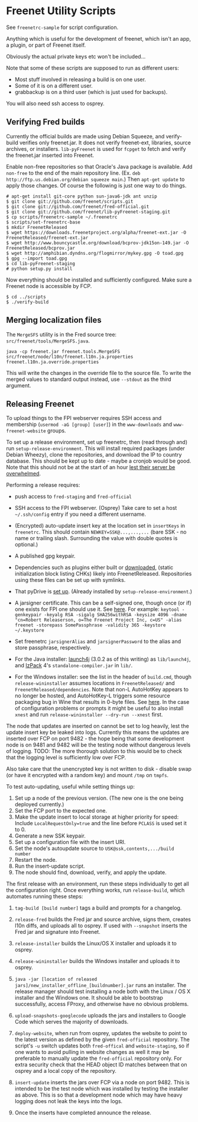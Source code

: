 # Freenet Utility Scripts

See `freenetrc-sample` for script configuration.

Anything which is useful for the development of freenet, which isn't an app, a plugin, or part of Freenet itself.

Obviously the actual private keys etc won't be included...

Note that some of these scripts are supposed to run as different users:

- Most stuff involved in releasing a build is on one user.
- Some of it is on a different user.
- grabbackup is on a third user (which is just used for backups).

You will also need ssh access to osprey.

## Verifying Fred builds

Currently the official builds are made using Debian Squeeze, and verify-build verifies only freenet.jar. It does not verify freenet-ext, libraries, source archives, or installers. `lib-pyFreenet` is used for `fcpget` to fetch and verify the freenet.jar inserted into Freenet.

Enable non-free repositories so that Oracle's Java package is available. Add `non-free` to the end of the main repository line. (Ex. `deb http://ftp.us.debian.org/debian squeeze main`.) Then `apt-get update` to apply those changes. Of course the following is just one way to do things.

    # apt-get install git-core python sun-java6-jdk ant unzip
    $ git clone git://github.com/freenet/scripts.git
    $ git clone git://github.com/freenet/fred-official.git
    $ git clone git://github.com/freenet/lib-pyFreenet-staging.git
    $ cp scripts/freenetrc-sample ~/.freenetrc
    $ scripts/set-freenetrc-base
    $ mkdir FreenetReleased
    $ wget https://downloads.freenetproject.org/alpha/freenet-ext.jar -O FreenetReleased/freenet-ext.jar
    $ wget http://www.bouncycastle.org/download/bcprov-jdk15on-149.jar -O FreenetReleased/bcprov.jar
    $ wget http://amphibian.dyndns.org/flogmirror/mykey.gpg -O toad.gpg
    $ gpg --import toad.gpg
    $ cd lib-pyFreenet-staging
    # python setup.py install

Now everything should be installed and sufficiently configured. Make sure a Freenet node is accessible by FCP.


    $ cd ../scripts
    $ ./verify-build

## Merging localization files

The `MergeSFS` utility is in the Fred source tree: `src/freenet/tools/MergeSFS.java`.

    java -cp freenet.jar freenet.tools.MergeSFS src/freenet/node/l10n/freenet.l10n.ja.properties freenet.l10n.ja.override.properties

This will write the changes in the override file to the source file. To write the merged values to standard output instead, use `--stdout` as the third argument.

## Releasing Freenet

To upload things to the FPI webserver requires SSH access and membership (`usermod -aG [group] [user]`) in the `www-downloads` and `www-freenet-website` groups.

To set up a release environment, set up freenetrc, then (read through and) run
`setup-release-environment`. This will install required packages (under Debian
Wheezy), clone the repositories, and download the IP to country database.
This should be kept up to date - maybe a cronjob would be good. Note
that this should not be at the start of an hour
[lest their server be overwhelmed](http://software77.net/faq.html#automated).

Performing a release requires:
* push access to `fred-staging` and `fred-official`
* SSH access to the FPI webserver. (Osprey) Take care to set a host `~/.ssh/config` entry if you need a different username.
* (Encrypted) auto-update insert key at the location set in `insertKeys` in `freenetrc`.
This should contain `NEWKEY=SSK@...,...,...` (bare SSK - no name or trailing
slash. Surrounding the value with double quotes is optional.)
* A published gpg keypair.
* Dependencies such as plugins either built or
[downloaded](https://github.com/freenet/fred-staging/blob/next/src/freenet/pluginmanager/PluginManager.java#L1097),
(static initialization block listing CHKs) likely into FreenetReleased. Repositories
using these files can be set up with symlinks.
* That pyDrive is [set up](http://pythonhosted.org/PyDrive/quickstart.html#authentication).
  (Already installed by `setup-release-environment`.)

* A jarsigner certificate. This can be a self-signed one, though once (or if) one exists for FPI one should use it. See [here](http://docs.oracle.com/javase/6/docs/technotes/tools/windows/keytool.html). For example: `keytool -genkeypair -keyalg RSA -sigalg SHA256withRSA -keysize 4096 -dname "cn=Robert Releaserson, o=The Freenet Project Inc, c=US" -alias freenet -storepass SomePassphrase -validity 365 -keystore ~/.keystore`
 * Set freenetrc `jarsignerAlias` and `jarsignerPassword` to the alias and store passphrase, respectively.
* For the Java installer: [launch4j](http://sourceforge.net/projects/launch4j/)
(3.0.2 as of this writing) as `lib/launch4j`, and [IzPack](http://izpack.org/) 4's
`standalone-compiler.jar` in `lib/`.
* For the Windows installer: see the list in the header of `build.cmd`, though
`release-wininstaller` assumes locations in `FreenetReleased/` and `FreenetReleased/dependencies`.
Note that non-L AutoHotKey appears to no longer be hosted, and AutoHotKey-L
triggers some resource packaging bug in Wine that results in 0-byte files. See
[here](https://bugs.freenetproject.org/view.php?id=5456#c9812). In the case of
configuration problems or prompts it might be useful to also install `xnest` and
run `release-wininstaller --dry-run --xnest` first.

The node that updates are inserted on cannot be set to log heavily, lest the
update insert key be leaked into logs. Currently this means the updates are
inserted over FCP on port 9482 - the hope being that some development node is
on 9481 and 9482 will be the testing node without dangerous levels of logging.
TODO: The more thorough solution to this would be to check that the logging level
is sufficiently low over FCP.

Also take care that the unencrypted key is not written to disk - disable
swap (or have it encrypted with a random key) and mount `/tmp` on `tmpfs`.

To test auto-updating, useful while setting things up:

1. Set up a node of the previous version. (The new one is the one being deployed currently.)
2. Set the FCP port to the expected one.
3. Make the update insert to local storage at higher priority for speed: Include `LocalRequestOnly=true` and the line before `PCLASS` is used set it to 0.
4. Generate a new SSK keypair.
5. Set up a configuration file with the insert URI.
6. Set the node's autoupdate source to `USK@ssk,contents,.../build number`
7. Restart the node.
8. Run the insert-update script.
9. The node should find, download, verify, and apply the update.

The first release with an environment, run these steps individually to get all the configuration right. Once everything works, run `release-build`, which automates running these steps:

1. `tag-build [build number]` tags a build and prompts for a changelog.

2. `release-fred` builds the Fred jar and source archive, signs them, creates l10n diffs, and uploads all to osprey.
If used with `--snapshot` inserts the Fred jar and signature into Freenet.

3. `release-installer` builds the Linux/OS X installer and uploads it to osprey.

4. `release-wininstaller` builds the Windows installer and uploads it to osprey.

5. `java -jar [location of released jars]/new_installer_offline_[buildnumber].jar` runs an installer. The release manager should test installing a node both with the Linux / OS X installer and the Windows one. It should be able to bootstrap successfully, access FProxy, and otherwise have no obvious problems.

6. `upload-snapshots-googlecode` uploads the jars and installers to Google Code which serves the majority of downloads.

7. `deploy-website`, when run from osprey, updates the website to point to the latest version as defined by the given `fred-official` repository. The script's `-u` switch updates both `fred-offical` and `website-staging`, so if one wants to avoid pulling in website changes as well it may be preferable to manually update the `fred-official` repository only. For extra security check that the HEAD object ID matches between that on osprey and a local copy of the repository.

8. `insert-update` inserts the jars over FCP via a node on port 9482. This is intended to be the test node which was installed by testing the installer as above. This is so that a development node which may have heavy logging does not leak the keys into the logs.

9. Once the inserts have completed announce the release.
